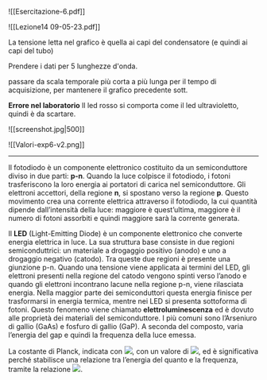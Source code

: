 ![[Esercitazione-6.pdf]]

![[Lezione14 09-05-23.pdf]]

La tensione letta nel grafico è quella ai capi del condensatore (e quindi ai capi del tubo)

  

Prendere i dati per 5 lunghezze d'onda. 

  

passare da scala temporale più corta a più lunga per il tempo di acquisizione, per mantenere il grafico precedente sott. 

  

**Errore nel laboratorio** Il led rosso si comporta come il led ultravioletto, quindi è da scartare. 

  ![[screenshot.jpg|500]]

![[Valori-exp6-v2.png]]


---

Il fotodiodo è un componente elettronico costituito da un semiconduttore diviso in due parti: **p-n**. Quando la luce colpisce il fotodiodo, i fotoni trasferiscono la loro energia ai portatori di carica nel semiconduttore. Gli elettroni accettori, della regione **n**, si spostano verso la regione **p**. Questo movimento crea una corrente elettrica attraverso il fotodiodo, la cui quantità dipende dall’intensità della luce: maggiore è quest’ultima, maggiore è il numero di fotoni assorbiti e quindi maggiore sarà la corrente generata.

Il **LED** (Light-Emitting Diode) è un componente elettronico che converte energia elettrica in luce. La sua struttura base consiste in due regioni semiconduttrici: un materiale a drogaggio positivo (anodo) e uno a drogaggio negativo (catodo). Tra queste due regioni è presente una giunzione p-n. Quando una tensione viene applicata ai termini del LED, gli elettroni presenti nella regione del catodo vengono spinti verso l’anodo e quando gli elettroni incontrano lacune nella regione p-n, viene rilasciata energia. Nella maggior parte dei semiconduttori questa energia finisce per trasformarsi in energia termica, mentre nei LED si presenta sottoforma di fotoni. Questo fenomeno viene chiamato **elettroluminescenza** ed è dovuto alle proprietà dei materiali del semiconduttore. I più comuni sono l’Arseniuro di gallio (GaAs) e fosfuro di gallio (GaP). A seconda del composto, varia l’energia del gap e quindi la frequenza della luce emessa.

La costante di Planck, indicata con ![](file:///C:/Users/Enrico/AppData/Local/Temp/msohtmlclip1/01/clip_image002.png), con un valore di ![](file:///C:/Users/Enrico/AppData/Local/Temp/msohtmlclip1/01/clip_image004.png), ed è significativa perché stabilisce una relazione tra l’energia del quanto e la frequenza, tramite la relazione ![](file:///C:/Users/Enrico/AppData/Local/Temp/msohtmlclip1/01/clip_image006.png).